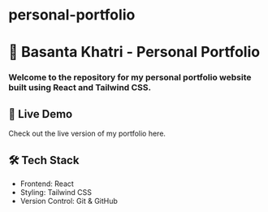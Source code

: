 # personal-portfolio

<h1>🎨 Basanta Khatri - Personal Portfolio </h1>

<h3>Welcome to the repository for my personal portfolio website built using React and Tailwind CSS.</h3>

<h2>🚀 Live Demo </h2>
<p>Check out the live version of my portfolio here.</p>

<h2>🛠️ Tech Stack</h2>
<ul>
<li>Frontend: React
</li>
<li>
Styling: Tailwind CSS
</li>
<li>
Version Control: Git & GitHub
</li>
</ul>
